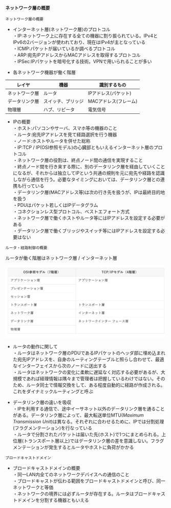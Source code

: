 ### `ネットワーク層の概要`

`ネットワーク層の概要`

- インターネット層(ネットワーク層)のプロトコル  
・IP:ネットワーク上に存在する全ての機器に割り振られている。IPv4とIPv6の2バージョンが使われており、現在はIPv4が主となっている  
・ICMP:パケットが届いているか調べるプロトコル  
・ARP:宛先IPアドレスからMACアドレスを取得するプロトコル  
・IPSec:IPパケットを暗号化する技術。VPNで用いられることが多い

- 各ネットワーク機器が働く階層

|レイヤ|機器|識別するもの|
|-----|---|----------|
|ネットワーク層|ルータ|IPアドレス(パケット)|
|データリンク層|スイッチ、ブリッジ|MACアドレス(フレーム)|
|物理層|ハブ、リピータ|電気信号||

- IPの概要  
・ホスト:パソコンやサーバ、スマホ等の機器のこと  
・ルータ:宛先IPアドレスを見て経路選択を行う機器  
・ノード:ホストやルータを併せた総称  
・IP:TCP / IP(OSI参照モデル)の心臓部ともいえるインターネット層のプロトコル  
・ネットワーク層の役割は、終点ノード間の通信を実現すること  
・終点ノード間を行き来する際に、別のデータリンク層を経由していくことになるが、それからは独立してIPという共通の規則を元に宛先や経路を認識しながら通信を行う。必要なタイミングにおいては、データリンク層との連携も行っている  
・データリンク層(MACアドレス等)は次の行き先を扱うが、IPは最終目的地を扱う  
・PDUはパケット若しくはIPデータグラム  
・コネクションレス型プロトコル、ベストエフォート方式  
・ネットワーク層で働くホストやルータ等にはIPアドレスを設定する必要がある  
・データリンク層で働くブリッジやスイッチ等にはIPアドレスを設定する必要はない

`ルータ・経路制御の概要`

ルータが働く階層はネットワーク層 / インターネット層

<img width="500" alt="" src="./images/階層モデル.png">

- ルータの動作に関して  
・ルータはネットワーク層のPDUであるIPパケットのヘッダ部に埋め込まれた宛先IPアドレスを、自身のルーティングテーブルと照らし合わせて、最適なインターフェイスから次のノードに送出する  
・ルータはネットワークの変化に柔軟に遅延なく対応する必要があるが、大規模であれば経理情報は隅々まで管理者は把握しているわけではない。そのため、ルータ同士で情報交換をして、ある程度自動的に経路が作成される。これをダイナミックルーティングと呼ぶ

- データリンク層の違いを吸収  
・IPを利用する通信で、途中イーサネット以外のデータリンク層を通ることがある。データリンク層によって、最大転送単位MTU(*Maximum Transmission Unit*)は異なる。それぞれに合わせるために、IPでは分割処理(フラグメンテーション)を行なっている  
・ルータで分割されたパケットは届いた先(ホスト)で1つにまとめられる。上位層(トランスポート層以上)ではデータリンク層の差を意識しない。フラグメンテーションが発生するとルータやホストに負荷がかかる

`ブロードキャストドメイン`

- ブロードキャストドメインの概要  
・同一LAN内全てのネットワークデバイスへの通信のこと  
・ブロードキャストが伝わる範囲をブロードキャストドメインと呼び、同一ネットワークと等価  
・ネットワークの境界には必ずルータが存在する。ルータはブロードキャストドメインを分割する機器ともいえる

